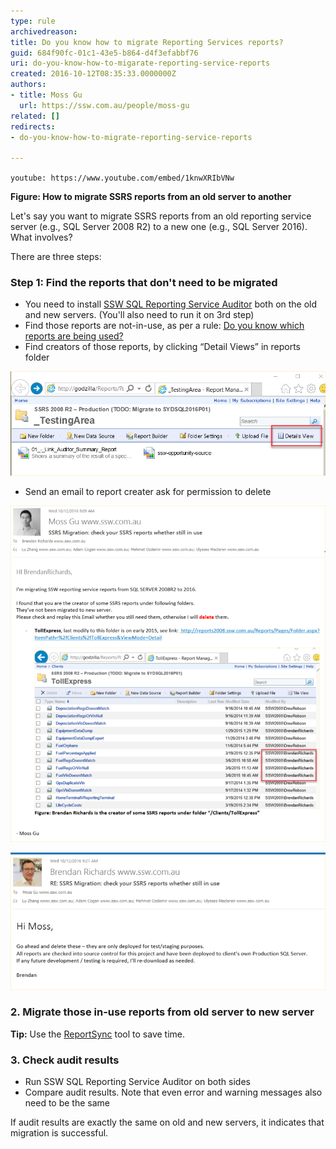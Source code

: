 ```yaml
---
type: rule
archivedreason: 
title: Do you know how to migrate Reporting Services reports?
guid: 684f90fc-01c1-43e5-b864-d4f3efabbf76
uri: do-you-know-how-to-migarate-reporting-service-reports
created: 2016-10-12T08:35:33.0000000Z
authors:
- title: Moss Gu
  url: https://ssw.com.au/people/moss-gu
related: []
redirects:
- do-you-know-how-to-migrate-reporting-service-reports

---
```


`youtube: https://www.youtube.com/embed/1knwXRIbVNw`
 
**Figure: How to migrate SSRS reports from an old server to another**

Let's say you want to migrate SSRS reports from an old reporting service server (e.g., SQL Server 2008 R2) to a new one (e.g., SQL Server 2016). What involves?

There are three steps:

<!--endintro-->

###  Step 1: Find the reports that don't need to be migrated

* You need to install [SSW SQL Reporting Service Auditor](https://www.ssw.com.au/ssw/SQLReportingServicesAuditor/) both on the old and new servers. (You'll also need to run it on 3rd step)
* Find those reports are not-in-use, as per a rule: [Do you know which reports are being used?](/do-you-know-which-reports-are-being-used)
* Find creators of those reports, by clicking “Detail Views” in reports folder
      
![Figure: Find reports creators by clicking "Details View" inside report folder](detailsview.png)  

* Send an email to report creater ask for permission to delete 

![Figure:  Send an email to ask permission](sent.png)  

![Figure: Email received with permission to delete from creator](receive.png)  


### 2. Migrate those in-use reports from old server to new server

**Tip:** Use the [ReportSync](https://github.com/dapaxx/reportsync) tool to save time.


### 3. Check audit results

* Run SSW SQL Reporting Service Auditor on both sides
* Compare audit results. Note that even error and warning messages also need to be the same

If audit results are exactly the same on old and new servers, it indicates that migration is successful.
